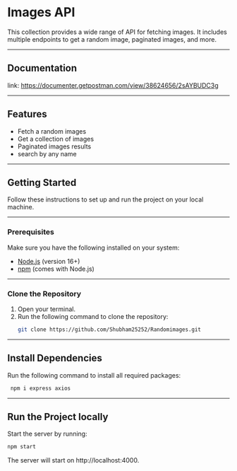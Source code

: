 # Images API

This collection provides a wide range of API for fetching images. It includes multiple endpoints to get a random image, paginated images, and more.

---

## Documentation

link: https://documenter.getpostman.com/view/38624656/2sAYBUDC3g

---

## **Features**

- Fetch a random images
- Get a collection of images
- Paginated images results
- search by any name

---

## **Getting Started**

Follow these instructions to set up and run the project on your local machine.

---

### **Prerequisites**

Make sure you have the following installed on your system:

- [Node.js](https://nodejs.org/) (version 16+)
- [npm](https://www.npmjs.com/) (comes with Node.js)

---

### **Clone the Repository**

1. Open your terminal.
2. Run the following command to clone the repository:
   ```bash
   git clone https://github.com/Shubham25252/Randomimages.git
   ```

---

## Install Dependencies

Run the following command to install all required packages:

```bash
 npm i express axios
```

---

## Run the Project locally

Start the server by running:

```bash
npm start
```

The server will start on http://localhost:4000.
